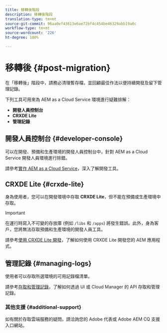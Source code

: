```yaml
---
title: 移轉後階段
description: 移轉後階段
translation-type: tm+mt
source-git-commit: 96aa0ef43613e6ae72bf4c454be46329abb19a0c
workflow-type: tm+mt
source-wordcount: '226'
ht-degree: 100%

---
```



# 移轉後 {#post-migration}

在「移轉後」階段中，請務必清理暫存檔，並回顧最佳作法以便持續開發及留下管理記錄。

下列工具可用來為 AEM as a Cloud Service 環境進行疑難排解：

* **開發人員控制台**
* **CRXDE Lite**
* **管理記錄**


## 開發人員控制台 {#developer-console}

可以在開發、預備和生產環境的開發人員控制台中，針對 AEM as a Cloud Service 開發人員環境進行除錯。

請參考[實作 AEM as a Cloud Service](https://docs.adobe.com/content/help/zh-Hant/experience-manager-cloud-service/implementing/developing/development-guidelines.html#aem-as-a-cloud-service-development-tools)，深入了解開發工具。

## CRXDE Lite {#crxde-lite}

身為使用者，您可以在開發環境中存取 **CRXDE Lite**，但不能在預備或生產環境中存取。

>[!IMPORTANT]
>在運行時寫入不可變的存放庫 (例如 `/libs` 和 `/apps`) 將發生錯誤。此外，身為客戶，您將無法存取預備和生產環境的開發人員工具。

請參考[使用 CRXDE Lite 開發](/help/implementing/developing/tools/crxde.md)，了解如何使用 CRXDE Lite 開發您的 AEM 應用程式。

## 管理記錄 {#managing-logs}

使用者可以存取所選環境的可用記錄檔清單。

請參考[存取和管理記錄](https://docs.adobe.com/content/help/zh-Hant/experience-manager-cloud-service/implementing/using-cloud-manager/manage-logs.html)，了解如何透過 UI 或 Cloud Manager 的 API 存取和管理記錄。

### 其他支援 {#additional-support}

如有關於存取雲端服務的疑問，請洽詢您的 Adobe 代表或 Adobe AEM CQ 支援入口網站。
